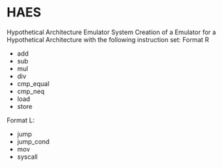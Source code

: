 # HAES

Hypothetical Architecture Emulator System
Creation of a Emulator for a Hypothetical Architecture with the following instruction set:
 Format R
 - add
 - sub
 - mul
 - div
 - cmp_equal
 - cmp_neq
 - load
 - store

 Format L:
 - jump
 - jump_cond
 - mov
 - syscall

